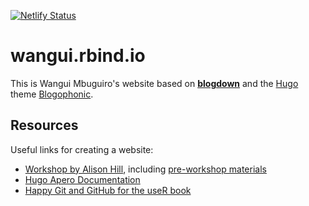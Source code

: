 [![Netlify Status](https://api.netlify.com/api/v1/badges/84ebe683-ef5e-417f-8993-21b4e1c3f42e/deploy-status)](https://app.netlify.com/sites/wangui/deploys)

# wangui.rbind.io

This is Wangui Mbuguiro's website based on [**blogdown**](https://github.com/rstudio/blogdown) and the [Hugo](https://gohugo.io) theme [Blogophonic](https://github.com/formspree/blogophonic-hugo).  

## Resources

Useful links for creating a website: 

- [Workshop by Alison Hill](https://www.youtube.com/watch?v=RksaNh5Ywbo&t=5545s), including [pre-workshop materials](https://iyo-rstudio-global.netlify.app/collection/prework/)
- [Hugo Apero Documentation](https://hugo-apero-docs.netlify.app/start/)
- [Happy Git and GitHub for the useR book](https://happygitwithr.com)
